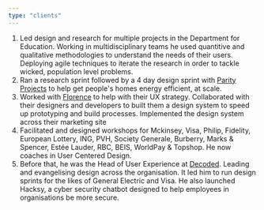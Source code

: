 ```yaml
---
type: "clients"
---
```


1. Led design and research for multiple projects in the Department for Education. Working in multidisciplinary teams he used quantitive and qualitative methodologies to understand the needs of their users. Deploying agile techniques to iterate the research in order to tackle wicked, population level problems.
1. Ran a research sprint followed by a 4 day design sprint with [Parity Projects](https://parityprojects.com) to help get people's homes energy efficient, at scale.  
1. Worked with [Florence](https://florence.co.uk) to help with their UX strategy. Collaborated with their designers and developers to built them a design system to speed up prototyping and build processes. Implemented the design system across their marketing site
1. Facilitated and designed workshops for Mckinsey, Visa, Philip, Fidelity, European Lottery, ING, PVH, Society Generale, Burberry, Marks & Spencer, Estée Lauder, RBC, BEIS, WorldPay & Topshop. He now coaches in User Centered Design.
1. Before that, he was the Head of User Experience at [Decoded](https://decoded.com). Leading and evangelising design across the organisation. It led him to run design sprints for the likes of General Electric and Visa. He also launched Hacksy, a cyber security chatbot designed to help employees in organisations be more secure.
